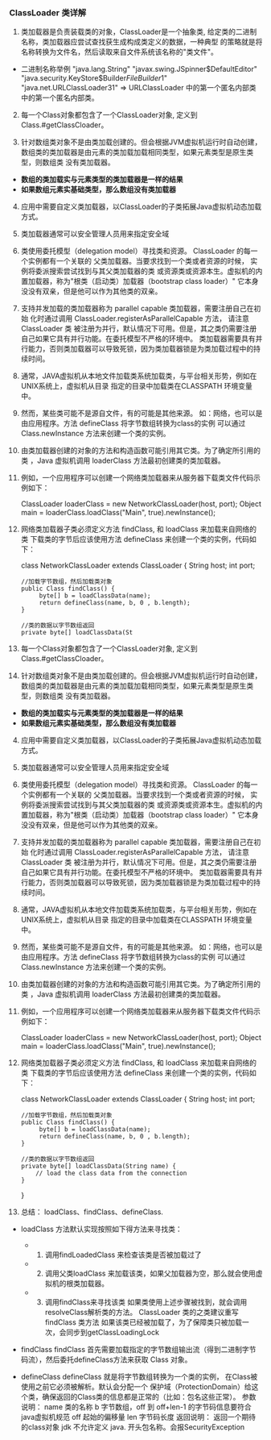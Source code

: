 ### ClassLoader 类详解

1. 类加载器是负责装载类的对象，ClassLoader是一个抽象类, 
给定类的二进制名称，类加载器应尝试查找获生成构成类定义的数据，一种典型
的策略就是将名称转换为文件名，然后读取来自文件系统该名称的"类文件"。
  * 二进制名称举例
  "java.lang.String"
  "javax.swing.JSpinner$DefaultEditor"
  "java.security.KeyStore$Builder$FileBuilder$1"
  "java.net.URLClassLoader$3$1" => URLClassLoader 中的第一个匿名内部类中的第一个匿名内部类。

2. 每一个Class对象都包含了一个ClassLoader对象, 定义到Class.#getClassCloader。

3. 针对数组类对象不是由类加载创建的。但会根据JVM虚拟机运行时自动创建，
数组类的类加载器是由元素的类加载加载相同类型，如果元素类型是原生类型，则数组类
没有类加载器。
  * **数组的类加载实与元素类型的类加载器是一样的结果**
  * **如果数组元素实基础类型，那么数组没有类加载器**

4. 应用中需要自定义类加载器，以ClassLoader的子类拓展Java虚拟机动态加载方式。

5. 类加载器通常可以安全管理人员用来指定安全域

6. 类使用委托模型（delegation model）寻找类和资源。 ClassLoader 的每一个实例都有一个关联的
父类加载器。当要求找到一个类或者资源的时候， 实例将委派搜索尝试找到与其父类加载器的类
或资源类或资源本生。虚拟机的内置加载器，称为"根类（启动类）加载器（bootstrap class loader）"
它本身没没有双亲，但是他可以作为其他类的双亲。

7. 支持并发加载的类加载器称为 parallel capable 类加载器，需要注册自己在初始
化时通过调用 ClassLoader.registerAsParallelCapable 方法， 请注意ClassLoader 类
被注册为并行，默认情况下可用。但是，其之类仍需要注册自己如果它具有并行功能。在委托模型不严格的环境中。
类加载器需要具有并行能力，否则类加载器可以导致死锁，因为类加载器锁是为类加载过程中的持续时间。

8. 通常，JAVA虚拟机从本地文件加载类系统加载类，与平台相关形势，例如在UNIX系统上，虚拟机从目录
指定的目录中加载类在CLASSPATH 环境变量中。

9. 然而，某些类可能不是源自文件，有的可能是其他来源。
如：网络，也可以是由应用程序。方法 defineClass 将字节数组转换为class的实例
可以通过Class.newInstance 方法来创建一个类的实例。

10. 由类加载器创建的对象的方法和构造函数可能引用其它类。为了确定所引用的类
，Java 虚拟机调用 loaderClass 方法最初创建类的类加载器。

11. 例如，一个应用程序可以创建一个网络类加载器来从服务器下载类文件代码示例如下：
    
    ClassLoader loaderClass = new NetworkClassLoader(host, port);
    Object main = loaderClass.loadClass("Main", true).newInstance();

12. 网络类加载器子类必须定义方法 findClass, 和 loadClass 来加载来自网络的类
下载类的字节后应该使用方法 defineClass 来创建一个类的实例，代码如下：

    class NetworkClassLoader extends ClassLoader {
        String host;
        int port;
        
        //加载字节数组，然后加载类对象
        public Class findClass() {
             byte[] b = loadClassData(name);
             return defineClass(name, b, 0 , b.length);
        }
        
        //类的数据以字节数组返回
        private byte[] loadClassData(St
2. 每一个Class对象都包含了一个ClassLoader对象, 定义到Class.#getClassCloader。

3. 针对数组类对象不是由类加载创建的。但会根据JVM虚拟机运行时自动创建，
数组类的类加载器是由元素的类加载加载相同类型，如果元素类型是原生类型，则数组类
没有类加载器。
  * **数组的类加载实与元素类型的类加载器是一样的结果**
  * **如果数组元素实基础类型，那么数组没有类加载器**

4. 应用中需要自定义类加载器，以ClassLoader的子类拓展Java虚拟机动态加载方式。

5. 类加载器通常可以安全管理人员用来指定安全域

6. 类使用委托模型（delegation model）寻找类和资源。 ClassLoader 的每一个实例都有一个关联的
父类加载器。当要求找到一个类或者资源的时候， 实例将委派搜索尝试找到与其父类加载器的类
或资源类或资源本生。虚拟机的内置加载器，称为"根类（启动类）加载器（bootstrap class loader）"
它本身没没有双亲，但是他可以作为其他类的双亲。

7. 支持并发加载的类加载器称为 parallel capable 类加载器，需要注册自己在初始
化时通过调用 ClassLoader.registerAsParallelCapable 方法， 请注意ClassLoader 类
被注册为并行，默认情况下可用。但是，其之类仍需要注册自己如果它具有并行功能。在委托模型不严格的环境中。
类加载器需要具有并行能力，否则类加载器可以导致死锁，因为类加载器锁是为类加载过程中的持续时间。

8. 通常，JAVA虚拟机从本地文件加载类系统加载类，与平台相关形势，例如在UNIX系统上，虚拟机从目录
指定的目录中加载类在CLASSPATH 环境变量中。

9. 然而，某些类可能不是源自文件，有的可能是其他来源。
如：网络，也可以是由应用程序。方法 defineClass 将字节数组转换为class的实例
可以通过Class.newInstance 方法来创建一个类的实例。

10. 由类加载器创建的对象的方法和构造函数可能引用其它类。为了确定所引用的类
，Java 虚拟机调用 loaderClass 方法最初创建类的类加载器。

11. 例如，一个应用程序可以创建一个网络类加载器来从服务器下载类文件代码示例如下：
    
    ClassLoader loaderClass = new NetworkClassLoader(host, port);
    Object main = loaderClass.loadClass("Main", true).newInstance();

12. 网络类加载器子类必须定义方法 findClass, 和 loadClass 来加载来自网络的类
下载类的字节后应该使用方法 defineClass 来创建一个类的实例，代码如下：

    class NetworkClassLoader extends ClassLoader {
        String host;
        int port;
        
        //加载字节数组，然后加载类对象
        public Class findClass() {
             byte[] b = loadClassData(name);
             return defineClass(name, b, 0 , b.length);
        }
        
        //类的数据以字节数组返回
        private byte[] loadClassData(String name) {
            // load the class data from the connection
        }
    }
    
13. 总结：
   loadClass、findClass、defineClass.
   
   * loadClass
   方法默认实现按照如下得方法来寻找类：
     * 1. 调用findLoadedClass 来检查该类是否被加载过了
     * 2. 调用父类loadClass 来加载该类，如果父加载器为空，那么就会使用虚拟机的根类加载器。
     * 3. 调用findClass来寻找该类
   如果类使用上述步骤被找到，就会调用resolveClass解析类的方法。
   ClassLoader 类的之类建议重写 findClass 类方法
   如果该类已经被加载了，为了保障类只被加载一次，会同步到getClassLoadingLock
   
   * findClass
   findClass 首先需要加载指定的字节数组输出流（得到二进制字节码流），然后委托defineClass方法来获取
Class 对象。 

   * defineClass
   defineClass 就是将字节数组转换为一个类的实例， 在Class被使用之前它必须被解析。默认会分配一个
保护域（ProtectionDomain）给这个类，确保返回的Class类的信息都是正常的（比如：包名这些正常）。
   参数说明：
       name 类的名称
       b    字节数组，off 到 off+len-1 的字节码信息要符合java虚拟机规范
       off  起始的偏移量
       len  字节码长度
   返回说明：
       返回一个期待的class对象
       jdk 不允许定义 java. 开头包名称。会报SecurityException
       